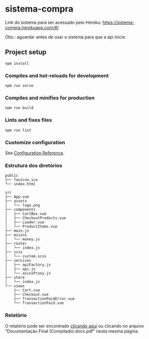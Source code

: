 # sistema-compra

Link do sistema para ser acessado pelo Heroku: https://sistema-compra.herokuapp.com/#/

Obs.: aguardar antes de usar o sistema para que a api inicie

## Project setup
```
npm install
```

### Compiles and hot-reloads for development
```
npm run serve
```

### Compiles and minifies for production
```
npm run build
```

### Lints and fixes files
```
npm run lint
```

### Customize configuration
See [Configuration Reference](https://cli.vuejs.org/config/).

### Estrutura dos diretórios
```
public
├── favicon.ico
└── index.html
```
```
src
├── App.vue
├── assets
│   └── logo.png
├── components
│   ├── CartBox.vue
│   ├── CheckoutProducts.vue
│   ├── Loader.vue
│   └── ProductItems.vue
├── main.js
├── mixins
│   └── money.js
├── router
│   └── index.js
├── scss
│   └── custom.scss
├── services
│   ├── apiFactory.js
│   ├── api.js
│   └── axiosProxy.js
├── store
│   └── index.js
└── views
    ├── Cart.vue
    ├── Checkout.vue
    ├── TransactionPaidError.vue
    └── TransactionPaid.vue
```

### Relatório
O relatório pode ser encontrado [clicando aqui](https://github.com/anavollu/sistema-compra-client/blob/master/Documenta%C3%A7%C3%A3o%20Final%20(Compilado).docx.pdf) ou clicando no arquivo "Documentação Final (Compilado).docx.pdf" nesta mesma página.
